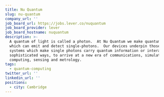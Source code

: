 ```yaml
---
title: Nu Quantum
slug: nu-quantum
company_url: ''
job_board_url: https://jobs.lever.co/nuquantum
job_board_provider: lever
job_board_hostname: nuquantum
description: >-
  A quantum of light is called a photon.  At Nu Quantum we make quantum devices
  which can emit and detect single-photons.  Our devices underpin those quantum
  systems which make single photons carry quantum information or interact in
  sophisticated ways, to arrive at a new era of communications, simulation,
  computing, sensing and metrology.
tags:
  - quantum-computing
twitter_url: ''
linkedin_url: ''
positions:
  - city: Cambridge
---
```

